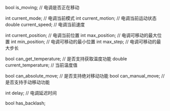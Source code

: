 bool is_moving; // 电调是否正在移动

int current_mode; // 电调当前模式
int current_motion;   // 电调当前运动状态
double current_speed; // 电调当前速度

int current_position; // 电调当前位置
int max_position; // 电调可移动的最大位置
int min_position; // 电调可移动的最小位置
int max_step; // 电调可移动的最大步长

bool can_get_temperature;   // 是否支持获取温度功能
double current_temperature; // 当前温度值

bool can_absolute_move; // 是否支持绝对移动功能
bool can_manual_move;   // 是否支持手动移动功能

int delay; // 电调延迟时间

bool has_backlash;